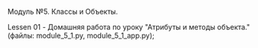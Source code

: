 Модуль №5. Классы и Объекты.

Lessen 01 - Домашняя работа по уроку "Атрибуты и методы объекта." (файлы: module_5_1.py, module_5_1_app.py);
